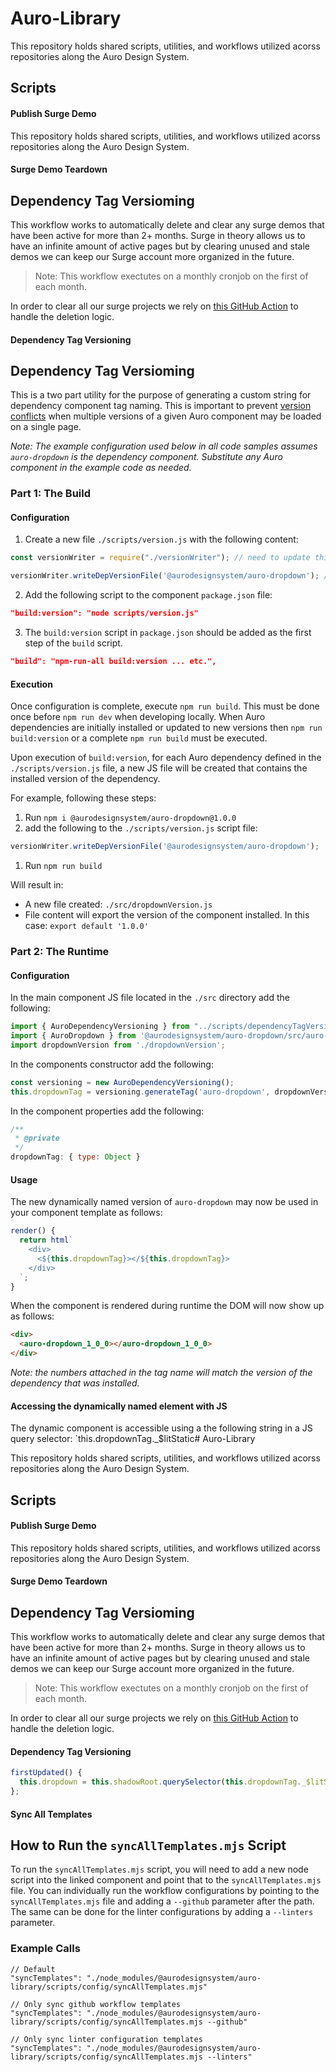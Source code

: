 # Auro-Library

<!-- AURO-GENERATED-CONTENT:START (FILE:src=./../docs/partials/description.md) -->
<!-- The below content is automatically added from ./../docs/partials/description.md -->
This repository holds shared scripts, utilities, and workflows utilized acorss repositories along the Auro Design System.
<!-- AURO-GENERATED-CONTENT:END -->

## Scripts

#### Publish Surge Demo

<!-- AURO-GENERATED-CONTENT:START (FILE:src=./../docs/partials/description.md) -->
<!-- The below content is automatically added from ./../docs/partials/description.md -->
This repository holds shared scripts, utilities, and workflows utilized acorss repositories along the Auro Design System.
<!-- AURO-GENERATED-CONTENT:END -->

#### Surge Demo Teardown

<!-- AURO-GENERATED-CONTENT:START (FILE:src=./../docs/partials/demoTeardown.md) -->
<!-- The below content is automatically added from ./../docs/partials/demoTeardown.md -->

## Dependency Tag Versioming

This workflow works to automatically delete and clear any surge demos that have been active for more than 2+ months. Surge in theory allows us to have an infinite amount of active pages but by clearing unused and stale demos we can keep our Surge account more organized in the future.

> Note: This workflow exectutes on a monthly cronjob on the first of each month.

In order to clear all our surge projects we rely on [this GitHub Action](https://github.com/marketplace/actions/surge-sh-teardown) to handle the deletion logic.
<!-- AURO-GENERATED-CONTENT:END -->

#### Dependency Tag Versioning

<!-- AURO-GENERATED-CONTENT:START (FILE:src=./../docs/partials/dependencyTagVersioning.md) -->
<!-- The below content is automatically added from ./../docs/partials/dependencyTagVersioning.md -->

## Dependency Tag Versioming

This is a two part utility for the purpose of generating a custom string for dependency component tag naming. This is important to prevent [version conflicts](https://www.thinktecture.com/en/web-components/web-components-flaws/#elementor-toc__heading-anchor-0) when multiple versions of a given Auro component may be loaded on a single page.

_Note: The example configuration used below in all code samples assumes `auro-dropdown` is the dependency component. Substitute any Auro component in the example code as needed._

### Part 1: The Build

#### Configuration

1. Create a new file `./scripts/version.js` with the following content:

```js
const versionWriter = require("./versionWriter"); // need to update this with the right path when used from node_modules

versionWriter.writeDepVersionFile('@aurodesignsystem/auro-dropdown'); // duplicate this line for each Auro dependency.
```

2. Add the following script to the component `package.json` file:

```json
"build:version": "node scripts/version.js"
```

3. The `build:version` script in `package.json` should be added as the first step of the `build` script.

```json
"build": "npm-run-all build:version ... etc.",
```

#### Execution

Once configuration is complete, execute `npm run build`. This must be done once before `npm run dev` when developing locally. When Auro dependencies are initially installed or updated to new versions then `npm run build:version` or a complete `npm run build` must be executed.

Upon execution of `build:version`, for each Auro dependency defined in the `./scripts/version.js` file, a new JS file will be created that contains the installed version of the dependency.

For example, following these steps:
1. Run `npm i @aurodesignsystem/auro-dropdown@1.0.0`
1. add the following to the `./scripts/version.js` script file:
```js
versionWriter.writeDepVersionFile('@aurodesignsystem/auro-dropdown');
```
1. Run `npm run build`

Will result in:
- A new file created: `./src/dropdownVersion.js`
- File content will export the version of the component installed. In this case:
`export default '1.0.0'`

### Part 2: The Runtime

#### Configuration

In the main component JS file located in the `./src` directory add the following:

```js
import { AuroDependencyVersioning } from "../scripts/dependencyTagVersioning.mjs";
import { AuroDropdown } from '@aurodesignsystem/auro-dropdown/src/auro-dropdown.js';
import dropdownVersion from './dropdownVersion';
```

In the components constructor add the following:

```js
const versioning = new AuroDependencyVersioning();
this.dropdownTag = versioning.generateTag('auro-dropdown', dropdownVersion, AuroDropdown);
```

In the component properties add the following:

```js
/**
 * @private
 */
dropdownTag: { type: Object }
```

#### Usage

The new dynamically named version of `auro-dropdown` may now be used in your component template as follows:

```js
render() {
  return html`
    <div>
      <${this.dropdownTag}></${this.dropdownTag}>
    </div>
  `;
}
```

When the component is rendered during runtime the DOM will now show up as follows:

```html
<div>
  <auro-dropdown_1_0_0></auro-dropdown_1_0_0>
</div>
```

_Note: the numbers attached in the tag name will match the version of the dependency that was installed._

#### Accessing the dynamically named element with JS

The dynamic component is accessible using a the following string in a JS query selector: `this.dropdownTag._$litStatic# Auro-Library

<!-- AURO-GENERATED-CONTENT:START (FILE:src=./../docs/partials/description.md) -->
<!-- The below content is automatically added from ./../docs/partials/description.md -->
This repository holds shared scripts, utilities, and workflows utilized acorss repositories along the Auro Design System.
<!-- AURO-GENERATED-CONTENT:END -->

## Scripts

#### Publish Surge Demo

<!-- AURO-GENERATED-CONTENT:START (FILE:src=./../docs/partials/description.md) -->
<!-- The below content is automatically added from ./../docs/partials/description.md -->
This repository holds shared scripts, utilities, and workflows utilized acorss repositories along the Auro Design System.
<!-- AURO-GENERATED-CONTENT:END -->

#### Surge Demo Teardown

<!-- AURO-GENERATED-CONTENT:START (FILE:src=./../docs/partials/demoTeardown.md) -->
<!-- The below content is automatically added from ./../docs/partials/demoTeardown.md -->

## Dependency Tag Versioming

This workflow works to automatically delete and clear any surge demos that have been active for more than 2+ months. Surge in theory allows us to have an infinite amount of active pages but by clearing unused and stale demos we can keep our Surge account more organized in the future.

> Note: This workflow exectutes on a monthly cronjob on the first of each month.

In order to clear all our surge projects we rely on [this GitHub Action](https://github.com/marketplace/actions/surge-sh-teardown) to handle the deletion logic.
<!-- AURO-GENERATED-CONTENT:END -->

#### Dependency Tag Versioning

```js
firstUpdated() {
  this.dropdown = this.shadowRoot.querySelector(this.dropdownTag._$litStatic$);
};
```
<!-- AURO-GENERATED-CONTENT:END -->

#### Sync All Templates

<!-- AURO-GENERATED-CONTENT:START (FILE:src=./../docs/partials/syncAllTemplates.md) -->
<!-- The below content is automatically added from ./../docs/partials/syncAllTemplates.md -->

## How to Run the `syncAllTemplates.mjs` Script

To run the `syncAllTemplates.mjs` script, you will need to add a new node script into the linked component and point that to the `syncAllTemplates.mjs` file. You can individually run the workflow configurations by pointing to the `syncAllTemplates.mjs` file and adding a `--github` parameter after the path. The same can be done for the linter configurations by adding a `--linters` parameter.

### Example Calls

```
// Default
"syncTemplates": "./node_modules/@aurodesignsystem/auro-library/scripts/config/syncAllTemplates.mjs"
```

```
// Only sync github workflow templates
"syncTemplates": "./node_modules/@aurodesignsystem/auro-library/scripts/config/syncAllTemplates.mjs --github"
```

```
// Only sync linter configuration templates
"syncTemplates": "./node_modules/@aurodesignsystem/auro-library/scripts/config/syncAllTemplates.mjs --linters"
```
<!-- AURO-GENERATED-CONTENT:END -->
